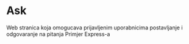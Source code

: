 # Ask
Web stranica koja omogucava prijavljenim uporabnicima postavljanje i odgovaranje na pitanja
Primjer Express-a
